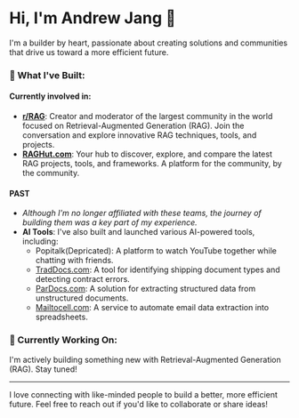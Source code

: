 # Hi, I'm Andrew Jang 👋

I'm a builder by heart, passionate about creating solutions and communities that drive us toward a more efficient future.

### 🚀 What I've Built:

#### **Currently involved in**:
- **[r/RAG](https://www.reddit.com/r/RAG)**: Creator and moderator of the largest community in the world focused on Retrieval-Augmented Generation (RAG). Join the conversation and explore innovative RAG techniques, tools, and projects.
- **[RAGHut.com](https://raghut.com)**: Your hub to discover, explore, and compare the latest RAG projects, tools, and frameworks. A platform for the community, by the community.

#### **PAST**
- *Although I'm no longer affiliated with these teams, the journey of building them was a key part of my experience.*
- **AI Tools**: I've also built and launched various AI-powered tools, including:
  - Popitalk(Depricated): A platform to watch YouTube together while chatting with friends.
  - [TradDocs.com](https://traddocs.com): A tool for identifying shipping document types and detecting contract errors.
  - [ParDocs.com](https://pardocs.com): A solution for extracting structured data from unstructured documents.
  - [Mailtocell.com](https://mailtocell.com): A service to automate email data extraction into spreadsheets.

### 🔧 Currently Working On:
I'm actively building something new with Retrieval-Augmented Generation (RAG). Stay tuned!

---

I love connecting with like-minded people to build a better, more efficient future. Feel free to reach out if you'd like to collaborate or share ideas!

